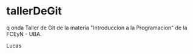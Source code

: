 # tallerDeGit
q onda
Taller de Git de la materia "Introduccion a la Programacion" de la FCEyN - UBA.

Lucas
